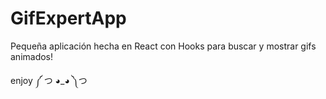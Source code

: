 # GifExpertApp

Pequeña aplicación hecha en React con Hooks para buscar y mostrar gifs animados!

enjoy ༼ つ ◕_◕ ༽つ